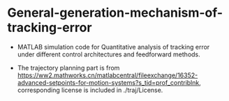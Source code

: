 # General-generation-mechanism-of-tracking-error
* MATLAB simulation code for Quantitative analysis of tracking error under different control architectures and feedforward methods.

* The trajectory planning part is from https://ww2.mathworks.cn/matlabcentral/fileexchange/16352-advanced-setpoints-for-motion-systems?s_tid=prof_contriblnk, corresponding license is included in ./traj/License.
